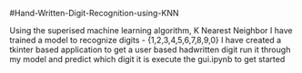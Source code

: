 #Hand-Written-Digit-Recognition-using-KNN

Using the superised machine learning algorithm, K Nearest Neighbor I have trained a model to recognize digits - {1,2,3,4,5,6,7,8,9,0}
I have created a tkinter based application to get a user based hadwritten digit run it through my model and predict which digit it is
execute the gui.ipynb to get started

